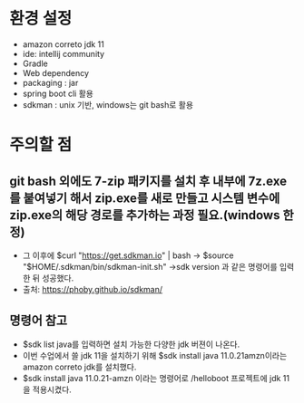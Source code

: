 # 환경 설정 
-  amazon correto jdk 11
- ide: intellij community
- Gradle 
- Web dependency
- packaging : jar
- spring boot cli 활용
- sdkman : unix 기반, windows는 git bash로 활용

# 주의할 점
## git bash 외에도 7-zip 패키지를 설치 후 내부에 7z.exe를 붙여넣기 해서 zip.exe를 새로 만들고 시스템 변수에 zip.exe의 해당 경로를 추가하는 과정 필요.(windows 한정)
- 그 이후에 $curl "https://get.sdkman.io" | bash -> $source "$HOME/.sdkman/bin/sdkman-init.sh" ->sdk version 과 같은 명령어를 입력한 뒤 성공했다.
- 출처: https://phoby.github.io/sdkman/

## 명령어 참고
- $sdk list java를 입력하면 설치 가능한 다양한 jdk 버젼이 나온다.
- 이번 수업에서 쓸 jdk 11을 설치하기 위해 $sdk install java 11.0.21amzn이라는 amazon correto jdk를 설치했다.
- $sdk install java 11.0.21-amzn 이라는 명령어로 /helloboot 프로젝트에 jdk 11을 적용시켰다.
